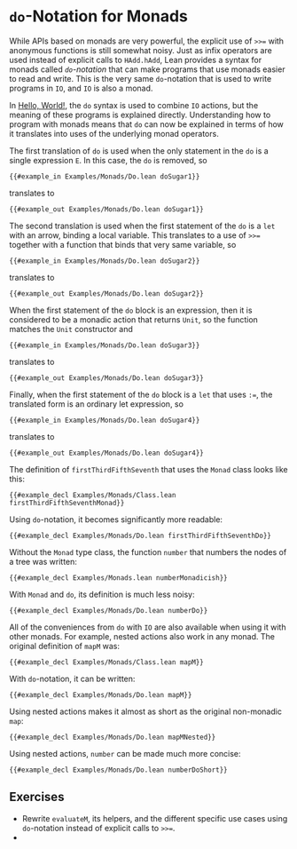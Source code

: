 # `do`-Notation for Monads

While APIs based on monads are very powerful, the explicit use of `>>=` with anonymous functions is still somewhat noisy.
Just as infix operators are used instead of explicit calls to `HAdd.hAdd`, Lean provides a syntax for monads called _`do`-notation_ that can make programs that use monads easier to read and write.
This is the very same `do`-notation that is used to write programs in `IO`, and `IO` is also a monad.

In [Hello, World!](../hello-world.md), the `do` syntax is used to combine `IO` actions, but the meaning of these programs is explained directly.
Understanding how to program with monads means that `do` can now be explained in terms of how it translates into uses of the underlying monad operators.

The first translation of `do` is used when the only statement in the `do` is a single expression `E`.
In this case, the `do` is removed, so
```lean
{{#example_in Examples/Monads/Do.lean doSugar1}}
```
translates to
```lean
{{#example_out Examples/Monads/Do.lean doSugar1}}
```

The second translation is used when the first statement of the `do` is a `let` with an arrow, binding a local variable.
This translates to a use of `>>=` together with a function that binds that very same variable, so
```lean
{{#example_in Examples/Monads/Do.lean doSugar2}}
```
translates to
```lean
{{#example_out Examples/Monads/Do.lean doSugar2}}
```

When the first statement of the `do` block is an expression, then it is considered to be a monadic action that returns `Unit`, so the function matches the `Unit` constructor and
```lean
{{#example_in Examples/Monads/Do.lean doSugar3}}
```
translates to
```lean
{{#example_out Examples/Monads/Do.lean doSugar3}}
```

Finally, when the first statement of the `do` block is a `let` that uses `:=`, the translated form is an ordinary let expression, so
```lean
{{#example_in Examples/Monads/Do.lean doSugar4}}
```
translates to
```lean
{{#example_out Examples/Monads/Do.lean doSugar4}}
```

The definition of `firstThirdFifthSeventh` that uses the `Monad` class looks like this:
```lean
{{#example_decl Examples/Monads/Class.lean firstThirdFifthSeventhMonad}}
```
Using `do`-notation, it becomes significantly more readable:
```lean
{{#example_decl Examples/Monads/Do.lean firstThirdFifthSeventhDo}}
```

Without the `Monad` type class, the function `number` that numbers the nodes of a tree was written:
```lean
{{#example_decl Examples/Monads.lean numberMonadicish}}
```
With `Monad` and `do`, its definition is much less noisy:
```lean
{{#example_decl Examples/Monads/Do.lean numberDo}}
```


All of the conveniences from `do` with `IO` are also available when using it with other monads.
For example, nested actions also work in any monad.
The original definition of `mapM` was:
```lean
{{#example_decl Examples/Monads/Class.lean mapM}}
```
With `do`-notation, it can be written:
```lean
{{#example_decl Examples/Monads/Do.lean mapM}}
```
Using nested actions makes it almost as short as the original non-monadic `map`:
```lean
{{#example_decl Examples/Monads/Do.lean mapMNested}}
```
Using nested actions, `number` can be made much more concise:
```lean
{{#example_decl Examples/Monads/Do.lean numberDoShort}}
```



## Exercises

 * Rewrite `evaluateM`, its helpers, and the different specific use cases using `do`-notation instead of explicit calls to `>>=`.
 * 
